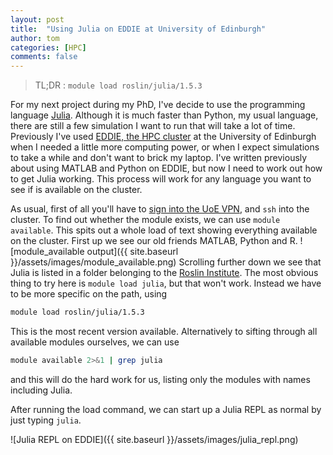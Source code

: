 ```yaml
---
layout: post
title:  "Using Julia on EDDIE at University of Edinburgh"
author: tom
categories: [HPC]
comments: false
---
```

> TL;DR : `module load roslin/julia/1.5.3`
>
For my next project during my PhD, I've decide to use the programming language [Julia](https://julialang.org/). Although it is much faster than Python, my usual language, there are still a few simulation I want to run that will take a lot of time. Previously I've used [EDDIE, the HPC cluster](https://www.ed.ac.uk/information-services/research-support/research-computing/ecdf/high-performance-computing) at the University of Edinburgh when I needed a little more computing power, or when I expect simulations to take a while and don't want to brick my laptop. I've written previously about using MATLAB and Python on EDDIE, but now I need to work out how to get Julia working. This process will work for any language you want to see if is available on the cluster.

As usual, first of all you'll have to [sign into the UoE VPN](https://www.ed.ac.uk/information-services/computing/desktop-personal/vpn), and `ssh` into the cluster. To find out whether the module exists, we can use `module available`.
This spits out a whole load of text showing everything available on the cluster.
First up we see our old friends MATLAB, Python and R.
![module_available output]({{ site.baseurl }}/assets/images/module_available.png)
Scrolling further down we see that Julia is listed in a folder belonging to the [Roslin Institute](https://www.ed.ac.uk/roslin). The most obvious thing to try here is `module load julia`, but that won't work. Instead we have to be more specific on the path, using
```bash
module load roslin/julia/1.5.3
```
This is the most recent version available. Alternatively to sifting through all available modules ourselves,  we can use
```bash
module available 2>&1 | grep julia
```
and this will do the hard work for us, listing only the modules with names including Julia.

After running the load command, we can start up a Julia REPL as normal by just typing `julia`.

![Julia REPL on EDDIE]({{ site.baseurl }}/assets/images/julia_repl.png)
